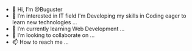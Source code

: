 - 👋 Hi, I’m @Buguster
- 👀 I’m interested in IT field I'm Developing my skills in Coding eager to learn new technologies ...
- 🌱 I’m currently learning Web Development ...
- 💞️ I’m looking to collaborate on ...
- 📫 How to reach me ...

<!---
Buguster/Buguster is a ✨ special ✨ repository because its `README.md` (this file) appears on your GitHub profile.
You can click the Preview link to take a look at your changes.
--->
